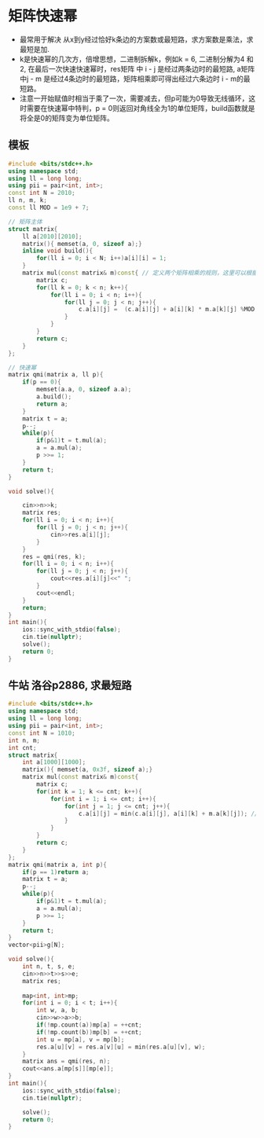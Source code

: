 <!--
 * @Author: zzzzztw
 * @Date: 2023-10-23 09:20:50
 * @LastEditors: Do not edit
 * @LastEditTime: 2023-10-23 09:41:56
 * @FilePath: /myLearning/算法/leetcode/矩阵快速幂相关.md
-->
# 矩阵快速幂

* 最常用于解决 从x到y经过恰好k条边的方案数或最短路，求方案数是乘法，求最短是加.
* k是快速幂的几次方，倍增思想，二进制拆解k，例如k = 6, 二进制分解为4 和 2, 在最后一次快速快速幂时，res矩阵 中 i - j 是经过两条边时的最短路, a矩阵中j - m 是经过4条边时的最短路，矩阵相乘即可得出经过六条边时 i - m的最短路。
* 注意一开始赋值时相当于乘了一次，需要减去，但p可能为0导致无线循环，这时需要在快速幂中特判，p = 0则返回对角线全为1的单位矩阵，build函数就是将全是0的矩阵变为单位矩阵。

## 模板
```cpp
#include <bits/stdc++.h>
using namespace std;
using ll = long long;
using pii = pair<int, int>;
const int N = 2010;
ll n, m, k;
const ll MOD = 1e9 + 7;

// 矩阵主体
struct matrix{
    ll a[2010][2010];
    matrix(){ memset(a, 0, sizeof a);}
    inline void build(){
        for(ll i = 0; i < N; i++)a[i][i] = 1;
    }
    matrix mul(const matrix& m)const{ // 定义两个矩阵相乘的规则，这里可以根据题意改变，
        matrix c;
        for(ll k = 0; k < n; k++){
            for(ll i = 0; i < n; i++){
                for(ll j = 0; j < n; j++){
                    c.a[i][j] =  (c.a[i][j] + a[i][k] * m.a[k][j] %MOD)%MOD;
                }
            }
        }
        return c;
    }
};

// 快速幂
matrix qmi(matrix a, ll p){
    if(p == 0){
        memset(a.a, 0, sizeof a.a);
        a.build();
        return a;
    }
    matrix t = a;
    p--;
    while(p){
        if(p&1)t = t.mul(a);
        a = a.mul(a);
        p >>= 1;
    }
    return t;
}

void solve(){

    cin>>n>>k;
    matrix res;
    for(ll i = 0; i < n; i++){
        for(ll j = 0; j < n; j++){
            cin>>res.a[i][j];
        }
    }
    res = qmi(res, k);
    for(ll i = 0; i < n; i++){
        for(ll j = 0; j < n; j++){
            cout<<res.a[i][j]<<" ";
        }
        cout<<endl;
    }
    return;
}
int main(){
    ios::sync_with_stdio(false);
    cin.tie(nullptr);
    solve();
    return 0;
}

```

## 牛站 洛谷p2886, 求最短路

```cpp
#include <bits/stdc++.h>
using namespace std;
using ll = long long;
using pii = pair<int, int>;
const int N = 1010;
int n, m;
int cnt;
struct matrix{
    int a[1000][1000];
    matrix(){ memset(a, 0x3f, sizeof a);}
    matrix mul(const matrix& m)const{
        matrix c;
        for(int k = 1; k <= cnt; k++){
            for(int i = 1; i <= cnt; i++){
                for(int j = 1; j <= cnt; j++){
                    c.a[i][j] = min(c.a[i][j], a[i][k] + m.a[k][j]); // 注意这里区别
                }
            }
        }
        return c;
    }
};
matrix qmi(matrix a, int p){
    if(p == 1)return a;
    matrix t = a;
    p--;
    while(p){
        if(p&1)t = t.mul(a);
        a = a.mul(a);
        p >>= 1;
    }
    return t;
}
vector<pii>g[N];

void solve(){
    int n, t, s, e;
    cin>>n>>t>>s>>e;
    matrix res;
   
    map<int, int>mp;
    for(int i = 0; i < t; i++){
        int w, a, b;
        cin>>w>>a>>b;
        if(!mp.count(a))mp[a] = ++cnt;
        if(!mp.count(b))mp[b] = ++cnt;
        int u = mp[a], v = mp[b];
        res.a[u][v] = res.a[v][u] = min(res.a[u][v], w);
    }
    matrix ans = qmi(res, n);
    cout<<ans.a[mp[s]][mp[e]];
}
int main(){
    ios::sync_with_stdio(false);
    cin.tie(nullptr);

    solve();
    return 0;
}


```